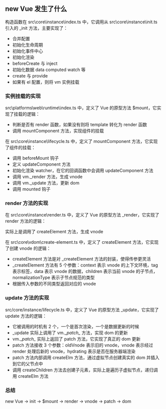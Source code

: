 ## new Vue 发生了什么

构造函数在 src\core\instance\index.ts 中，它调用从 src\core\instance\init.ts 引入的 _init 方法，主要实现了：

- 合并配置
- 初始化生命周期
- 初始化事件中心
- 初始化渲染
- beforeCreate 与 inject
- 初始化数据 data computed watch 等
- create 与 provide
- 如果有 el 配置，则将 vm 实例挂载

### 实例挂载的实现

src\platforms\web\runtime\index.ts 中，定义了 Vue 的原型方法 $mount，它实现了挂载的逻辑：

- 判断是否有 render 函数，如果没有则将 template 转化为 render 函数
- 调用 mountComponent 方法，实现组件的挂载

在 src\core\instance\lifecycle.ts 中，定义了 mountComponent 方法，它实现了组件的挂载：

- 调用 beforeMount 钩子
- 定义 updateComponent 方法
- 初始化渲染 watcher，在它的回调函数中会调用 updateComponent 方法
- 调用 vm._render 方法，生成 vnode
- 调用 vm._update 方法，更新 dom
- 调用 mounted 钩子

### render 方法的实现

在 src\core\instance\render.ts 中，定义了 Vue 的原型方法 _render，它实现了 render 方法的逻辑：

实际上是调用了 createElement 方法，生成 vnode

在 src\core\vdom\create-element.ts 中，定义了 createElement 方法，它实现了创建 vnode 的逻辑：

- createElement 方法是对 _createElement 方法的封装，使得传参更灵活
- _createElement 方法有 5 个参数：context 表示 vnode 的上下文环境，tag 表示标签，data 表示 vnode 的数据，children 表示当前 vnode 的子节点，normalizationType 表示子节点规范的类型
- 根据传入参数的不同类型返回对应的 vnode

### update 方法的实现

src/core/instance/lifecycle.ts 中，定义了 Vue 的原型方法 _update，它实现了 update 方法的逻辑：

- 它被调用的时机有 2 个，一个是首次渲染，一个是数据更新的时候
- _update 实际上调用了 vm.\__patch\__ 方法，实现 dom 的更新
- vm.\__patch\__ 实际上返回了 patch 方法，它实现了真正的 dom 更新
- patch 方法接收 3 个参数：oldVnode 表示旧的 vnode，vnode 表示经过 render 处理后新的 vnode，hydrating 表示是否在服务器端渲染
- patch 方法内部调用 createElm 方法，通过虚拟节点创建真实的 dom 并插入到它的父节点中
- 调用 createChildren 方法去创建子元素，实际上是遍历子虚拟节点，递归调用 createElm 方法

### 总结

new Vue -> init -> $mount -> render -> vnode -> patch -> dom









